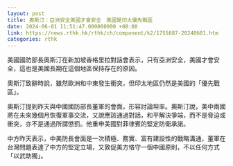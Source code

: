 ```yaml
---
layout: post
title: 奧斯汀：亞洲安全美國才會安全　美國是印太優先戰區
date: 2024-06-01 11:51:47.000000000 +08:00
link: https://news.rthk.hk/rthk/ch/component/k2/1755687-20240601.htm
categories: rthk
---
```


美國國防部長奧斯汀在新加坡香格里拉對話會表示，只有亞洲安全，美國才會安全，這也是美國長期在這個地區保持存在的原因。

奧斯汀致辭時說，雖然歐洲和中東發生衝突，但印太地區仍然是美國的「優先戰區」。

奧斯汀提到昨天與中國國防部長董軍的會面，形容討論坦率。奧斯汀說，美中兩國將在未來幾個月恢復軍事交流，又說應該通過對話，和平解決爭端，而不是脅迫或衝突，亦不是通過所謂懲罰。他重申美國對菲律賓的堅定防衛承諾。

中方昨天表示，中美防長會面是一次積極、務實、富有建設性的戰略溝通，董軍在台灣問題表達了中方的堅定立場，又敦促美方恪守一個中國原則，不以任何方式「以武助獨」。
